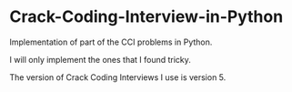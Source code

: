 # Crack-Coding-Interview-in-Python
Implementation of part of the CCI problems in Python.

I will only implement the ones that I found tricky. 

The version of Crack Coding Interviews I use is version 5. 
